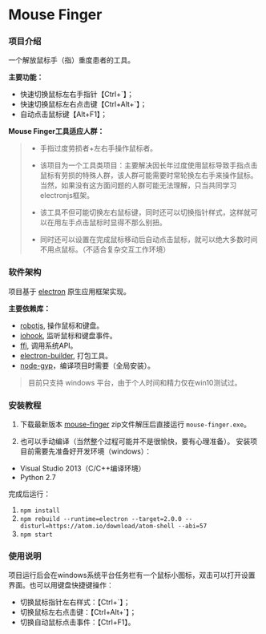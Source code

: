 # Mouse Finger


### 项目介绍

一个解放鼠标手（指）重度患者的工具。

__主要功能：__
 - 快速切换鼠标左右手指针【Ctrl+`】；
 - 快速切换鼠标左右点击键【Ctrl+Alt+`】；
 - 自动点击鼠标键【Alt+F1】；

__Mouse Finger工具适应人群：__

 > - 手指过度劳损者+左右手操作鼠标者。
 >
 > - 该项目为一个工具类项目：主要解决因长年过度使用鼠标导致手指点击鼠标有劳损的特殊人群，该人群可能需要时常轮换左右手来操作鼠标。当然，如果没有这方面问题的人群可能无法理解，只当共同学习 electronjs框架。
 >
 > - 该工具不但可能切换左右鼠标键，同时还可以切换指针样式，这样就可以在用左手点击鼠标时显得不那么别扭。
 >
 > - 同时还可以设置在完成鼠标移动后自动点击鼠标，就可以绝大多数时间不用点鼠标。（不适合复杂交互工作环境）



### 软件架构

 项目基于 [electron](https://electronjs.org/) 原生应用框架实现。

 __主要依赖库：__
 - [robotjs](https://github.com/octalmage/robotjs), 操作鼠标和键盘。
 - [iohook](https://github.com/WilixLead/iohook), 监听鼠标和键盘事件。
 - [ffi](https://github.com/node-ffi/node-ffi), 调用系统API。
 - [electron-builder](https://github.com/electron-userland/electron-builder), 打包工具。
 - [node-gyp](https://github.com/nodejs/node-gyp)，编译项目时需要（全局安装）。

> 目前只支持 windows 平台，由于个人时间和精力仅在win10测试过。



### 安装教程
 1) 下载最新版本 [mouse-finger](https://gitee.com/chiroc/mouse-finger/releases/) zip文件解压后直接运行 `mouse-finger.exe`。

 2) 也可以手动编译（当然整个过程可能并不是很愉快，要有心理准备）。 安装项目前需要先准备好开发环境（windows）：

 - Visual Studio 2013（C/C++编译环境）
 - Python 2.7

完成后运行：
1. `npm install`
2. `npm rebuild --runtime=electron --target=2.0.0 --disturl=https://atom.io/download/atom-shell --abi=57`
3. `npm start`



### 使用说明

 项目运行后会在windows系统平台任务栏有一个鼠标小图标，双击可以打开设置界面。也可以用键盘快捷键操作：
 - 切换鼠标指针左右样式：【Ctrl+`】；
 - 切换鼠标左右点击键：【Ctrl+Alt+`】；
 - 切换自动鼠标点击事件：【Ctrl+F1】。
